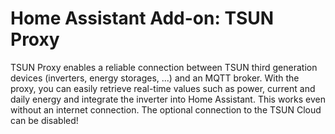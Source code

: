 # Home Assistant Add-on: TSUN Proxy

TSUN Proxy enables a reliable connection between TSUN third generation
devices (inverters, energy storages, ...)  and an MQTT broker. With the
proxy, you can easily retrieve real-time values such as power, current
and daily energy and integrate the inverter into Home Assistant. This works
even without an internet connection.
The optional connection to the TSUN Cloud can be disabled!
